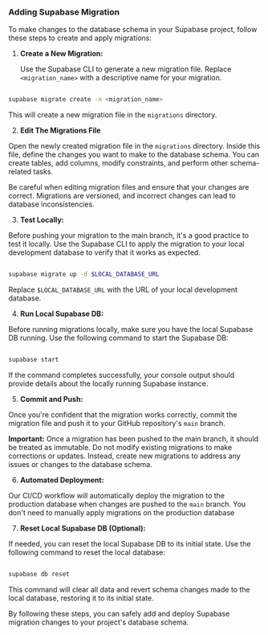 ### Adding Supabase Migration

To make changes to the database schema in your Supabase project, follow these steps to create and apply migrations:

1. **Create a New Migration:**

   Use the Supabase CLI to generate a new migration file. Replace `<migration_name>` with a descriptive name for your migration.

```bash

supabase migrate create -n <migration_name>

```
This will create a new migration file in the `migrations` directory.

2. **Edit The Migrations File**

Open the newly created migration file in the `migrations` directory. Inside this file, define the changes you want to make to the database schema. You can create tables, add columns, modify constraints, and perform other schema-related tasks.

Be careful when editing migration files and ensure that your changes are correct. Migrations are versioned, and incorrect changes can lead to database inconsistencies.


3. **Test Locally:**

Before pushing your migration to the main branch, it's a good practice to test it locally. Use the Supabase CLI to apply the migration to your local development database to verify that it works as expected.


```bash

supabase migrate up -d $LOCAL_DATABASE_URL

```

Replace `$LOCAL_DATABASE_URL` with the URL of your local development database.


4. **Run Local Supabase DB:**

Before running migrations locally, make sure you have the local Supabase DB running. Use the following command to start the Supabase DB:
   
```bash

supabase start

```
If the command completes successfully, your console output should provide details about the locally running Supabase instance.


5. **Commit and Push:**

Once you're confident that the migration works correctly, commit the migration file and push it to your GitHub repository's `main` branch.

**Important:** Once a migration has been pushed to the main branch, it should be treated as immutable. Do not modify existing migrations to make corrections or updates. Instead, create new migrations to address any issues or changes to the database schema.

6. **Automated Deployment:**

Our CI/CD workflow will automatically deploy the migration to the production database when changes are pushed to the `main` branch. You don't need to manually apply migrations on the production database


7. **Reset Local Supabase DB (Optional):**

If needed, you can reset the local Supabase DB to its initial state. Use the following command to reset the local database:
   
```bash

supabase db reset

```

This command will clear all data and revert schema changes made to the local database, restoring it to its initial state.


By following these steps, you can safely add and deploy Supabase migration changes to your project's database schema.
